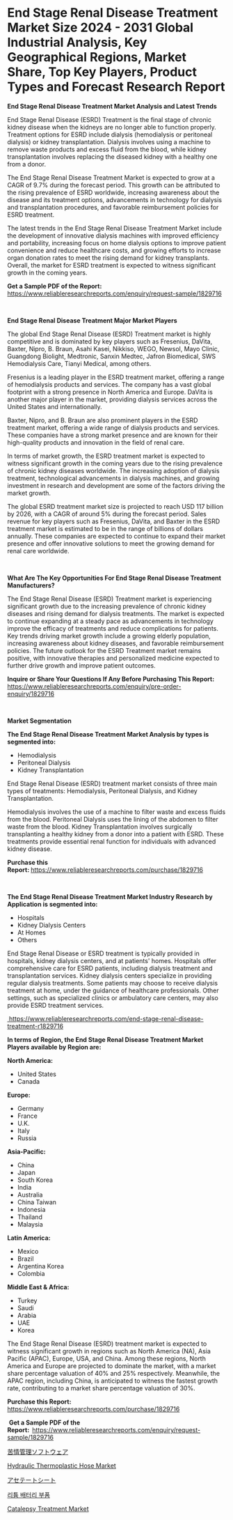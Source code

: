 <p><h1>End Stage Renal Disease Treatment Market Size 2024 - 2031 Global Industrial Analysis, Key Geographical Regions, Market Share, Top Key Players, Product Types and Forecast Research Report</h1></p><p><strong>End Stage Renal Disease Treatment Market Analysis and Latest Trends</strong></p>
<p><p>End Stage Renal Disease (ESRD) Treatment is the final stage of chronic kidney disease when the kidneys are no longer able to function properly. Treatment options for ESRD include dialysis (hemodialysis or peritoneal dialysis) or kidney transplantation. Dialysis involves using a machine to remove waste products and excess fluid from the blood, while kidney transplantation involves replacing the diseased kidney with a healthy one from a donor.</p><p>The End Stage Renal Disease Treatment Market is expected to grow at a CAGR of 9.7% during the forecast period. This growth can be attributed to the rising prevalence of ESRD worldwide, increasing awareness about the disease and its treatment options, advancements in technology for dialysis and transplantation procedures, and favorable reimbursement policies for ESRD treatment.</p><p>The latest trends in the End Stage Renal Disease Treatment Market include the development of innovative dialysis machines with improved efficiency and portability, increasing focus on home dialysis options to improve patient convenience and reduce healthcare costs, and growing efforts to increase organ donation rates to meet the rising demand for kidney transplants. Overall, the market for ESRD treatment is expected to witness significant growth in the coming years.</p></p>
<p><strong>Get a Sample PDF of the Report:&nbsp;</strong> <a href="https://www.reliableresearchreports.com/enquiry/request-sample/1829716">https://www.reliableresearchreports.com/enquiry/request-sample/1829716</a></p>
<p>&nbsp;</p>
<p><strong>End Stage Renal Disease Treatment Major Market Players</strong></p>
<p><p>The global End Stage Renal Disease (ESRD) Treatment market is highly competitive and is dominated by key players such as Fresenius, DaVita, Baxter, Nipro, B. Braun, Asahi Kasei, Nikkiso, WEGO, Newsol, Mayo Clinic, Guangdong Biolight, Medtronic, Sanxin Medtec, Jafron Biomedical, SWS Hemodialysis Care, Tianyi Medical, among others.</p><p>Fresenius is a leading player in the ESRD treatment market, offering a range of hemodialysis products and services. The company has a vast global footprint with a strong presence in North America and Europe. DaVita is another major player in the market, providing dialysis services across the United States and internationally.</p><p>Baxter, Nipro, and B. Braun are also prominent players in the ESRD treatment market, offering a wide range of dialysis products and services. These companies have a strong market presence and are known for their high-quality products and innovation in the field of renal care.</p><p>In terms of market growth, the ESRD treatment market is expected to witness significant growth in the coming years due to the rising prevalence of chronic kidney diseases worldwide. The increasing adoption of dialysis treatment, technological advancements in dialysis machines, and growing investment in research and development are some of the factors driving the market growth.</p><p>The global ESRD treatment market size is projected to reach USD 117 billion by 2026, with a CAGR of around 5% during the forecast period. Sales revenue for key players such as Fresenius, DaVita, and Baxter in the ESRD treatment market is estimated to be in the range of billions of dollars annually. These companies are expected to continue to expand their market presence and offer innovative solutions to meet the growing demand for renal care worldwide.</p></p>
<p>&nbsp;</p>
<p><strong>What Are The Key Opportunities For End Stage Renal Disease Treatment Manufacturers?</strong></p>
<p><p>The End Stage Renal Disease (ESRD) Treatment market is experiencing significant growth due to the increasing prevalence of chronic kidney diseases and rising demand for dialysis treatments. The market is expected to continue expanding at a steady pace as advancements in technology improve the efficacy of treatments and reduce complications for patients. Key trends driving market growth include a growing elderly population, increasing awareness about kidney diseases, and favorable reimbursement policies. The future outlook for the ESRD Treatment market remains positive, with innovative therapies and personalized medicine expected to further drive growth and improve patient outcomes.</p></p>
<p><strong>Inquire or Share Your Questions If Any Before Purchasing This Report:</strong> <a href="https://www.reliableresearchreports.com/enquiry/pre-order-enquiry/1829716">https://www.reliableresearchreports.com/enquiry/pre-order-enquiry/1829716</a></p>
<p>&nbsp;</p>
<p><strong>Market Segmentation</strong></p>
<p><strong>The End Stage Renal Disease Treatment Market Analysis by types is segmented into:</strong></p>
<p><ul><li>Hemodialysis</li><li>Peritoneal Dialysis</li><li>Kidney Transplantation</li></ul></p>
<p><p>End Stage Renal Disease (ESRD) treatment market consists of three main types of treatments: Hemodialysis, Peritoneal Dialysis, and Kidney Transplantation. </p><p>Hemodialysis involves the use of a machine to filter waste and excess fluids from the blood. Peritoneal Dialysis uses the lining of the abdomen to filter waste from the blood. Kidney Transplantation involves surgically transplanting a healthy kidney from a donor into a patient with ESRD. These treatments provide essential renal function for individuals with advanced kidney disease.</p></p>
<p><strong>Purchase this Report:&nbsp;</strong><a href="https://www.reliableresearchreports.com/purchase/1829716">https://www.reliableresearchreports.com/purchase/1829716</a></p>
<p>&nbsp;</p>
<p><strong>The End Stage Renal Disease Treatment Market Industry Research by Application is segmented into:</strong></p>
<p><ul><li>Hospitals</li><li>Kidney Dialysis Centers</li><li>At Homes</li><li>Others</li></ul></p>
<p><p>End Stage Renal Disease or ESRD treatment is typically provided in hospitals, kidney dialysis centers, and at patients' homes. Hospitals offer comprehensive care for ESRD patients, including dialysis treatment and transplantation services. Kidney dialysis centers specialize in providing regular dialysis treatments. Some patients may choose to receive dialysis treatment at home, under the guidance of healthcare professionals. Other settings, such as specialized clinics or ambulatory care centers, may also provide ESRD treatment services.</p></p>
<p><a href="https://www.reliableresearchreports.com/end-stage-renal-disease-treatment-r1829716">&nbsp;https://www.reliableresearchreports.com/end-stage-renal-disease-treatment-r1829716</a></p>
<p><strong>In terms of Region, the End Stage Renal Disease Treatment Market Players available by Region are:</strong></p>
<p>
    <p> <strong> North America: </strong>
        <ul>
            <li>United States</li>
            <li>Canada</li>
        </ul>
        </p> 
    <p> <strong> Europe: </strong>
        <ul>
            <li>Germany</li>
            <li>France</li>
            <li>U.K.</li>
            <li>Italy</li>
            <li>Russia</li>
        </ul>
        </p> 
    <p> <strong> Asia-Pacific: </strong>
        <ul>
            <li>China</li>
            <li>Japan</li>
            <li>South Korea</li>
            <li>India</li>
            <li>Australia</li>
            <li>China Taiwan</li>
            <li>Indonesia</li>
            <li>Thailand</li>
            <li>Malaysia</li>
        </ul>
        </p> 
    <p> <strong> Latin America: </strong>
        <ul>
            <li>Mexico</li>
            <li>Brazil</li>
            <li>Argentina Korea</li>
            <li>Colombia</li>
        </ul>
        </p> 
    <p> <strong> Middle East & Africa: </strong>
        <ul>
            <li>Turkey</li>
            <li>Saudi</li>
            <li>Arabia</li>
            <li>UAE</li>
            <li>Korea</li>
        </ul>
    </p>
    </p>
<p><p>The End Stage Renal Disease (ESRD) treatment market is expected to witness significant growth in regions such as North America (NA), Asia Pacific (APAC), Europe, USA, and China. Among these regions, North America and Europe are projected to dominate the market, with a market share percentage valuation of 40% and 25% respectively. Meanwhile, the APAC region, including China, is anticipated to witness the fastest growth rate, contributing to a market share percentage valuation of 30%.</p></p>
<p><strong>Purchase this Report: </strong><a href="https://www.reliableresearchreports.com/purchase/1829716">https://www.reliableresearchreports.com/purchase/1829716</a></p>
<p>&nbsp;<strong>Get a Sample PDF of the Report:&nbsp;&nbsp;</strong><a href="https://www.reliableresearchreports.com/enquiry/request-sample/1829716">https://www.reliableresearchreports.com/enquiry/request-sample/1829716</a></p>
<p><strong></strong></p>
<p><p><a href="https://medium.com/@jacobkelly525/%E8%8B%A6%E6%83%85%E7%AE%A1%E7%90%86%E3%82%BD%E3%83%95%E3%83%88%E3%82%A6%E3%82%A7%E3%82%A2%E5%B8%82%E5%A0%B4-%E5%B8%82%E5%A0%B4%E3%82%B7%E3%82%A7%E3%82%A2-%E5%B8%82%E5%A0%B4%E3%83%88%E3%83%AC%E3%83%B3%E3%83%89-%E3%81%8A%E3%82%88%E3%81%B3%E5%B0%86%E6%9D%A5%E3%81%AE%E6%88%90%E9%95%B7%E3%82%92%E6%8E%A2%E3%82%8B-f8fb2bcade50">苦情管理ソフトウェア</a></p><p><a href="https://issuu.com/reportprime-2/docs/hydraulic-thermoplastic-hose-market-size-2030.pptx">Hydraulic Thermoplastic Hose Market</a></p><p><a href="https://github.com/EmoryYundt1935/Market-Research-Report-List-1/blob/main/398302846606.md">アセテートシート</a></p><p><a href="https://medium.com/@jomosley1999/%EB%A6%AC%ED%8A%AC-%EB%B0%B0%ED%84%B0%EB%A6%AC-%EB%B6%80%ED%92%88-%EC%8B%9C%EC%9E%A5-%EC%A0%84%EB%A7%9D-%EC%82%B0%EC%97%85-%EA%B0%9C%EC%9A%94-%EB%B0%8F-%EC%98%88%EC%B8%A1-2024%EB%85%84%EB%B6%80%ED%84%B0-2031%EB%85%84%EA%B9%8C%EC%A7%80-911990bfb010">리튬 배터리 부품</a></p><p><a href="https://github.com/Glendatilghmankmgz0rbhwpy/Market-Research-Report-List-2/blob/main/catalepsy-treatment-market.md">Catalepsy Treatment Market</a></p></p>